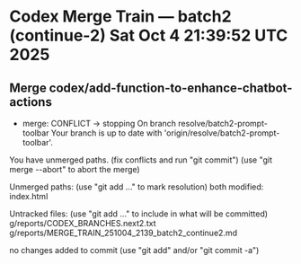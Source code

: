 # Codex Merge Train — batch2 (continue-2) Sat Oct  4 21:39:52 UTC 2025

## Merge codex/add-function-to-enhance-chatbot-actions
- merge: CONFLICT → stopping
On branch resolve/batch2-prompt-toolbar
Your branch is up to date with 'origin/resolve/batch2-prompt-toolbar'.

You have unmerged paths.
  (fix conflicts and run "git commit")
  (use "git merge --abort" to abort the merge)

Unmerged paths:
  (use "git add <file>..." to mark resolution)
	both modified:   index.html

Untracked files:
  (use "git add <file>..." to include in what will be committed)
	g/reports/CODEX_BRANCHES.next2.txt
	g/reports/MERGE_TRAIN_251004_2139_batch2_continue2.md

no changes added to commit (use "git add" and/or "git commit -a")
